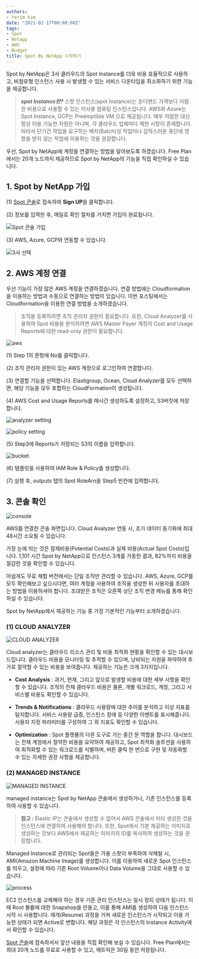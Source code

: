 ```yaml
---
authors:
- Yerim kim
date: "2021-02-17T00:00:00Z"
tags:
- Spot
- Netapp
- AWS
- Budget
title: Spot By NetApp 시작하기
---
```


Spot by NetApp은 3사 클라우드의 Spot Instance를 더욱 비용 효율적으로 사용하고, 비점유형 인스턴스 사용 시 발생할 수 있는 서비스 다운타임을 최소화하기 위한 기능을 제공합니다. 


> ***spot Instance란?*** 스팟 인스턴스(spot Instance)는 온디맨드 가격보다 저렴한 비용으로 사용할 수 있는 미사용 컴퓨팅 인스턴스입니다. AWS와 Azure는 Spot Instance, GCP는 Preemptible VM 으로 제공됩니다. 매우 저렴한 대신 항상 이용 가능한 자원은 아니며, 각 클라우드 업체마다 제한 사항이 존재합니다. 따라서 단기간 작업을 요구하는 배치(Batch)성 작업이나 갑작스러운 중단에 영향을 받지 않는 작업에 이용하는 것을 권장합니다. 
 
우선, Spot by NetApp에 계정을 연결하는 방법을 알아보도록 하겠습니다. Free Plan에서는 20개 노드까지 제공하므로 Spot by NetApp의 기능을 직접 확인하실 수 있습니다. 


 ## 1. Spot by NetApp 가입

(1) [Spot 콘솔](https://console.spotinst.com/)로 접속하여 **Sign UP**을 클릭합니다.

(2) 정보를 입력한 후, 메일로 확인 절차를 거치면 가입이 완료됩니다. 

![Spot 콘솔 가입](images/signup.PNG) 


(3) AWS, Azure, GCP와 연동할 수 있습니다.

![3사 선택](images/selectone.PNG) 
 


 ## 2. AWS 계정 연결

우선 기능이 가장 많은 AWS 계정을 연결하겠습니다. 연결 방법에는 Cloudformation을 이용하는 방법과 수동으로 연결하는 방법이 있습니다. 이번 포스팅에서는 Cloudformation을 이용한 연결 방법을 소개하겠습니다. 

> 조직을 등록하려면 조직 관리자 권한이 필요합니다. 또한, Cloud Analyzer를 사용하여 Spot 비용을 분석하려면 AWS Master Payer 계정의 Cost and Usage Reports에 대한 read-only 권한이 필요합니다. 

![aws](images/aws.png)

(1) Step 1의 문항에 No를 클릭합니다. 

(2) 조직 관리자 권한이 있는 AWS 계정으로 로그인하여 연결합니다.

(3) 연결할 기능을 선택합니다. Elastigroup, Ocean, Cloud Analyzer를 모두 선택하면, 해당 기능을 모두 포함하는 CloudFormation이 생성됩니다. 

(4) AWS Cost and Usage Reports를 매시간 생성하도록 설정하고, S3버킷에 저장합니다. 

![analyzer setting](images/analyzer.png)


![policy setting](images/hourly.png)

(5) Step3에 Reports가 저장되는 S3의 이름을 입력합니다. 

![bucket](images/bucket.png)


(6) 템플릿을 사용하여 IAM Role & Policy를 생성합니다. 

(7) 실행 후, outputs 탭의 Spot RoleArn을 Step5 빈칸에 입력합니다. 


 ## 3. 콘솔 확인

![console](images/console.PNG)

AWS를 연결한 콘솔 화면입니다. Cloud Analyzer 연동 시, 초기 데이터 동기화에 최대 48시간 소요될 수 있습니다. 

가장 눈에 띄는 것은 잠재비용(Potential Costs)과 실제 비용(Actual Spot Costs)입니다. 1,101 시간 Spot by NetApp으로 인스턴스 3개를 가동한 결과, 82%까지 비용을 절감한 것을 확인할 수 있습니다. 

아쉽게도 무료 체험 버전에서는 단일 조직만 관리할 수 있습니다. AWS, Azure, GCP를 모두 확인해보고 싶으시다면, 여러 계정을 사용하여 조직을 생성한 뒤 사용자를 초대하는 방법을 이용하셔야 합니다. 초대받은 조직은 오른쪽 상단 조직 변경 메뉴를 통해 확인하실 수 있습니다. 

Spot by NetApp에서 제공하는 기능 중 가장 기본적인 기능부터 소개하겠습니다. 


### (1) CLOUD ANALYZER

![CLOUD ANALYZER](images/cloudanal.PNG)

Cloud analyzer는 클라우드 리소스 관리 및 비용 최적화 현황을 확인할 수 있는 대시보드입니다. 클라우드 비용을 모니터링 및 추적할 수 있으며, 낭비되는 자원을 파악하여 추가로 절약할 수 있는 비용을 보여줍니다. 
제공하는 기능은 크게 3가지입니다. 

- **Cost Analysis** : 과거, 현재, 그리고 앞으로 발생할 비용에 대한 세부 사항을 확인할 수 있습니다. 조직의 전체 클라우드 비용은 물론, 개별 워크로드, 계정, 그리고 서비스별 비용도 확인할 수 있습니다. 

- **Trends & Notifications** : 클라우드 사용량에 대한 추이를 분석하고 이상 지표를 탐지합니다. 서비스 사용량 급증, 인스턴스 장애 등 다양한 이벤트를 표시해줍니다. 사용자 지정 파라미터를 구성하여 그 외 지표도 확인할 수 있습니다. 

- **Optimization** : Spot 플랫폼의 다른 도구로 가는 중간 문 역할을 합니다. 대시보드는 전체 계정에서 절약한 비용을 요약하여 제공하고, Spot 최적화 솔루션을 사용하여 최적화할 수 있는 워크로드를 식별하며, 버튼 클릭 한 번으로 구현 및 자동화할 수 있는 자세한 권장 사항을 제공합니다.



### (2) MANAGED INSTANCE

![MANAGED INSTANCE](images/managed.PNG)

managed instance는 Spot by NetApp 콘솔에서 생성하거나, 기존 인스턴스를 등록하여 사용할 수 있습니다. 

> **참고 :** Elastic IP는 콘솔에서 생성할 수 없어서 AWS 콘솔에서 미리 생성한 것을 인스턴스에 연결하여 사용해야 합니다. 또한, Spot에서 기본 제공하는 이미지로 생성하는 것보다 AWS에서 제공하는 이미지의 ID를 복사하여 생성하는 것을 권장합니다. 

Managed Instance로 관리되는 Spot들은 가용 스팟이 부족하여 삭제될 시, AMI(Amazon Machine Image)를 생성합니다. 이를 이용하여 새로운 Spot 인스턴스를 띄우고, 설정에 따라 기존 Root Volume이나 Data Volume을 그대로 사용할 수 있습니다. 

![process](images/process.PNG)

EC2 인스턴스를 교체해야 하는 경우 기존 관리 인스턴스는 일시 정지 상태가 됩니다. 이때 Root 볼륨에 대한 Snapshop을 만들고, 이를 통해 AMI를 생성하여 다음 인스턴스 시작 시 사용합니다. 재개(Resume) 과정을 거쳐 새로운 인스턴스가 시작되고 이용 가능한 상태가 되면 Active로 변합니다. 해당 과정은 각 인스턴스의 Instance Activity에서 확인할 수 있습니다.

[Spot 콘솔](https://console.spotinst.com/)에 접속하셔서 앞선 내용을 직접 확인해 보실 수 있습니다. Free Plan에서는 최대 20개 노드를 무료로 사용할 수 있고, 메트릭은 30일 동안 저장됩니다. 

